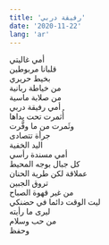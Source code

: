 ```yaml
---
title: 'رفيقة دربي'
date: '2020-11-22'
lang: 'ar'
---
```


أمي غاليتي  
قلبانا مربوطين  
بخيط حريري  
من خياطة ربانية  
من صلابة ماسية  
أمي رفيقة دربي  
أُثمرت تحت يداها  
وثَمرت من ما وفَّرت  
جرأة تتصادى  
اليد الخفية  
أمي مسندة رأسي  
كل جبال بوجه المحيط  
عملاقة لكن طرية الحنان  
تروق الجبين  
من غير قهوة الصباح  
ليت الوقت دائما في حضنكي  
ليرى ما رأيته  
من حب وسلام  
وحفظ  
 